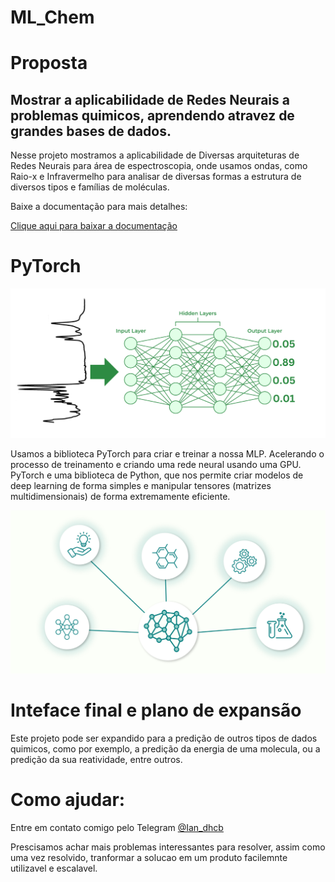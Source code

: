 # ML_Chem


# Proposta

## Mostrar a aplicabilidade de Redes Neurais a problemas quimicos, aprendendo atravez de grandes bases de dados.

Nesse projeto mostramos a aplicabilidade de Diversas arquiteturas de Redes Neurais para área de espectroscopia, onde usamos ondas, como Raio-x e  Infravermelho para analisar de diversas formas a estrutura de diversos tipos e famílias de moléculas. 

Baixe a documentação para mais detalhes: 

[Clique aqui para baixar a documentação](Documentation/Documentation.pdf?raw=true)

# PyTorch

![Alt text](Info/NN.png)


Usamos a biblioteca PyTorch para criar e treinar a nossa MLP. Acelerando o processo de treinamento e criando uma rede neural usando uma GPU. PyTorch e uma biblioteca de Python, que nos permite criar modelos de deep learning de forma simples e manipular tensores (matrizes multidimensionais) de forma extremamente eficiente.


![Alt text](Info/Chem.png)

# Inteface final e plano de expansão


Este projeto pode ser expandido para a predição de outros tipos de dados quimicos, como por exemplo, a predição da energia de uma molecula, ou a predição da sua reatividade, entre outros. 


# Como ajudar:

Entre em contato comigo pelo Telegram [@Ian_dhcb](https://t.me/Ian_dhcb)

Prescisamos achar mais problemas interessantes para resolver, assim como uma vez resolvido, tranformar a solucao em um produto facilemnte utilizavel e escalavel.

